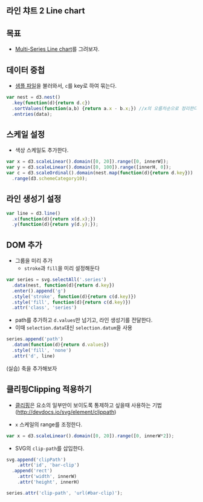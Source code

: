 라인 챠트 2 Line chart
---

목표
---
- [Multi-Series Line chart](https://bl.ocks.org/mbostock/3884955)를 그려보자.


데이터 중첩
---
- [샘플 파일](sample/sample.line.json)을 불러와서, `c`를 key로 하여 묶는다.

```javascript
var nest = d3.nest()
  .key(function(d){return d.c})
  .sortValues(function(a,b) {return a.x - b.x;}) //x의 오름차순으로 정리한다.
  .entries(data);
```

스케일 설정
---

- 색상 스케일도 추가한다.

```javascript
var x = d3.scaleLinear().domain([0, 20]).range([0, innerW]);
var y = d3.scaleLinear().domain([0, 100]).range([innerH, 0]);
var c = d3.scaleOrdinal().domain(nest.map(function(d){return d.key}))
  .range(d3.schemeCategory10);
```

라인 생성기 설정
---

```javascript
var line = d3.line()
  .x(function(d){return x(d.x);})
  .y(function(d){return y(d.y);});
```

DOM 추가
---

- 그룹을 미리 추가
  - `stroke`과 `fill`을 미리 설정해둔다

```javascript
var series = svg.selectAll('.series')
  .data(nest, function(d){return d.key})
  .enter().append('g')
  .style('stroke', function(d){return c(d.key)})
  .style('fill', function(d){return c(d.key)})
  .attr('class', 'series')
```

- path를 추가하고 `d.values`만 넘기고, 라인 생성기를 전달한다.
 - 이때 `selection.data`대신 `selection.datum`을 사용

```javascript
series.append('path')
  .datum(function(d){return d.values})
  .style('fill', 'none')
  .attr('d', line)
```

(실습) 축을 추가해보자


클리핑Clipping 적용하기
---
- [클리핑](https://developer.mozilla.org/en-US/docs/Web/SVG/Tutorial/Clipping_and_masking)은 요소의 일부만이 보이도록 통제하고 싶을때 사용하는 기법 (http://devdocs.io/svg/element/clippath)


- `x` 스케일의 range를 조정한다.
```javascript
var x = d3.scaleLinear().domain([0, 20]).range([0, innerW*2]);
```

- SVG의 `clip-path`를 삽입한다.

```javascript
svg.append('clipPath')
    .attr('id', 'bar-clip')
  .append('rect')
    .attr('width', innerW)
    .attr('height', innerH)
```

```javascript
series.attr('clip-path', 'url(#bar-clip)');
```
